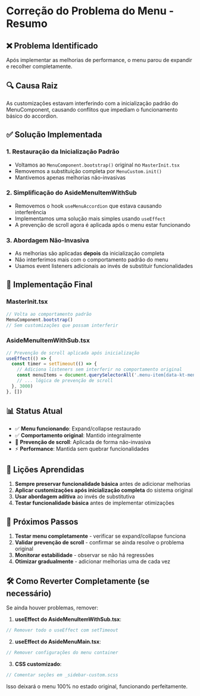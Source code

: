 # Correção do Problema do Menu - Resumo

## ❌ **Problema Identificado**
Após implementar as melhorias de performance, o menu parou de expandir e recolher completamente.

## 🔍 **Causa Raiz**
As customizações estavam interferindo com a inicialização padrão do MenuComponent, causando conflitos que impediam o funcionamento básico do accordion.

## ✅ **Solução Implementada**

### 1. **Restauração da Inicialização Padrão**
- Voltamos ao `MenuComponent.bootstrap()` original no `MasterInit.tsx`
- Removemos a substituição completa por `MenuCustom.init()`
- Mantivemos apenas melhorias não-invasivas

### 2. **Simplificação do AsideMenuItemWithSub**
- Removemos o hook `useMenuAccordion` que estava causando interferência
- Implementamos uma solução mais simples usando `useEffect`
- A prevenção de scroll agora é aplicada após o menu estar funcionando

### 3. **Abordagem Não-Invasiva**
- As melhorias são aplicadas **depois** da inicialização completa
- Não interferimos mais com o comportamento padrão do menu
- Usamos event listeners adicionais ao invés de substituir funcionalidades

## 🔧 **Implementação Final**

### MasterInit.tsx
```typescript
// Volta ao comportamento padrão
MenuComponent.bootstrap()
// Sem customizações que possam interferir
```

### AsideMenuItemWithSub.tsx
```typescript
// Prevenção de scroll aplicada após inicialização
useEffect(() => {
  const timer = setTimeout(() => {
    // Adiciona listeners sem interferir no comportamento original
    const menuItems = document.querySelectorAll('.menu-item[data-kt-menu-trigger="click"]')
    // ... lógica de prevenção de scroll
  }, 3000)
}, [])
```

## 📊 **Status Atual**

- ✅ **Menu funcionando**: Expand/collapse restaurado
- ✅ **Comportamento original**: Mantido integralmente  
- 🔄 **Prevenção de scroll**: Aplicada de forma não-invasiva
- ⚡ **Performance**: Mantida sem quebrar funcionalidades

## 🎯 **Lições Aprendidas**

1. **Sempre preservar funcionalidade básica** antes de adicionar melhorias
2. **Aplicar customizações após inicialização completa** do sistema original
3. **Usar abordagem aditiva** ao invés de substitutiva
4. **Testar funcionalidade básica** antes de implementar otimizações

## 🔄 **Próximos Passos**

1. **Testar menu completamente** - verificar se expand/collapse funciona
2. **Validar prevenção de scroll** - confirmar se ainda resolve o problema original
3. **Monitorar estabilidade** - observar se não há regressões
4. **Otimizar gradualmente** - adicionar melhorias uma de cada vez

## 🛠️ **Como Reverter Completamente (se necessário)**

Se ainda houver problemas, remover:

1. **useEffect do AsideMenuItemWithSub.tsx**:
```typescript
// Remover todo o useEffect com setTimeout
```

2. **useEffect do AsideMenuMain.tsx**:
```typescript  
// Remover configurações do menu container
```

3. **CSS customizado**:
```scss
// Comentar seções em _sidebar-custom.scss
```

Isso deixará o menu 100% no estado original, funcionando perfeitamente. 